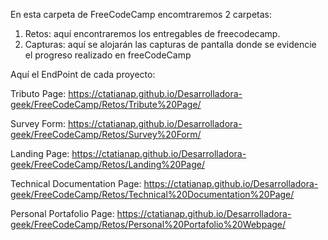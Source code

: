 En esta carpeta de FreeCodeCamp encomtraremos 2 carpetas:

1) Retos: aquí encontraremos los entregables de freecodecamp.
2) Capturas: aquí se alojarán las capturas de pantalla donde se evidencie el progreso realizado en freeCodeCamp


Aquí el EndPoint de cada proyecto:

Tributo Page: https://ctatianap.github.io/Desarrolladora-geek/FreeCodeCamp/Retos/Tribute%20Page/

Survey Form: https://ctatianap.github.io/Desarrolladora-geek/FreeCodeCamp/Retos/Survey%20Form/

Landing Page: https://ctatianap.github.io/Desarrolladora-geek/FreeCodeCamp/Retos/Landing%20Page/

Technical Documentation Page: https://ctatianap.github.io/Desarrolladora-geek/FreeCodeCamp/Retos/Technical%20Documentation%20Page/

Personal Portafolio Page: https://ctatianap.github.io/Desarrolladora-geek/FreeCodeCamp/Retos/Personal%20Portafolio%20Webpage/


